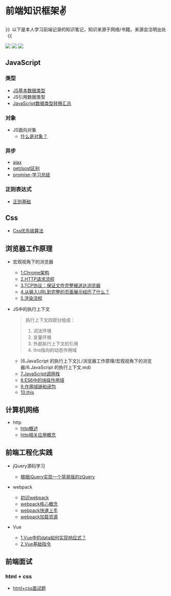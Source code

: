 # 前端知识框架:v:

》》以下是本人学习前端记录的知识笔记，知识来源于网络/书籍，来源会注明出处《《

[![](https://img.shields.io/badge/Note-JavaScript-important)](点击跳转的链接)	[![](https://img.shields.io/badge/Note-Css-blue)](点击跳转的链接) 	![](https://img.shields.io/badge/Note-计算机网络-blueviolet)



## JavaScript



### 类型

- [JS基本数据类型](https://github.com/ZHHHH9980/ZH-FEnote/blob/master/JavaScript/类型/JavaScript基本数据类型.md)
- JS引用数据类型
- [JavaScript数据类型转换汇总](https://github.com/ZHHHH9980/ZH-FEnote/blob/master/JavaScript/类型/JavaScript数据类型转换汇总.md)

### 对象

- JS面向对象
  - [什么是对象？](./JavaScript/对象/JS中的对象是什么？.md)



### 异步

- [ajax](./JavaScript/异步/AJAX.md)
- [get/post区别](./JavaScript/异步/get和post的区别.md)
- [promise-学习总结](./JavaScript/异步/get和post的区别.md)





### 正则表达式

- [正则基础](./JavaScript/正则表达式/正则基础.md)







## Css

- [Css优先级算法](./Css/css优先级算法.md)





## 浏览器工作原理

- 宏观视角下的浏览器
  - [1.Chrome架构](./浏览器工作原理/宏观视角下的浏览器/1.Chrome架构.md)
  - [2.HTTP请求流程](./浏览器工作原理/宏观视角下的浏览器/2.HTTP请求流程.md)
  - [3.TCP协议：保证文件完整被送达浏览器](./浏览器工作原理/宏观视角下的浏览器/3.TCP协议：保证文件完整被送达浏览器.md)
  - [4.从输入URL到完整的页面展示经历了什么？](./浏览器工作原理/宏观视角下的浏览器/4.从输入URL到完整的页面展示经历了什么？.md)
  - [5.渲染流程](./浏览器工作原理/宏观视角下的浏览器/5.渲染流程.md)
  
  
  
- JS中的执行上下文

  > 执行上下文四部分组成：
  >
  > 1. 词法环境
  > 2. 变量环境
  > 3. 外部执行上下文的引用
  > 4. this指向的动态作用域

  - [6.JavaScript 的执行上下文](./浏览器工作原理/宏观视角下的浏览器/6.JavaScript 的执行上下文.md)
  - [7.JavaScript调用栈](./浏览器工作原理/宏观视角下的浏览器/7.JavaScript调用栈.md)
  - [8.ES6中的块级作用域](./浏览器工作原理/宏观视角下的浏览器/8.ES6中的块级作用域.md)
  - [9.作用域链和闭包](./浏览器工作原理/宏观视角下的浏览器/9.作用域链和闭包.md)
  - [10.this](./浏览器工作原理/宏观视角下的浏览器/10.this.md)





## 计算机网络

- http
  - [http概述](https://github.com/ZHHHH9980/ZH-FEnote/blob/master/计算机网络/http/http概述.md)
  - [http相关应用概念](https://github.com/ZHHHH9980/ZH-FEnote/blob/master/计算机网络/http/http相关应用概念.md)





## 前端工程化实践

- jQuery源码学习
  
  - [根据jQuery实现一个简易版的zQuery](./前端工程实践/jQuery源码学习)



- webpack
  - [初识webpack](./前端工程实践/webpack/初识webpack.md)
  - [webpack核心概念](./前端工程实践/webpack/webpack核心概念.md)
  - [webpack快速上手](./前端工程实践/webpack/webpack快速上手.md)
  - [webpack加载资源](./前端工程实践/webpack/webpack加载资源.md)



- Vue
  - [1.Vue中的data如何实现响应式？](./前端工程实践/Vue/1.Vue中的data如何实现响应式？.md)
  - [2.Vue基础指令](./前端工程实践/Vue/2.Vue基础指令.md)



## 前端面试

### html + css

- [html+css面试题](./前端面试/html+css面试题.md)





